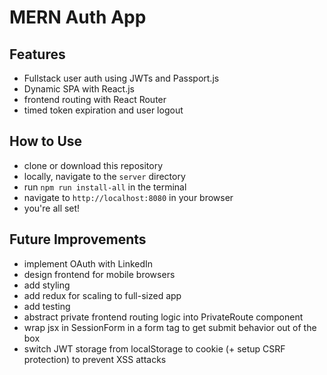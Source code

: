 # MERN Auth App

## Features
- Fullstack user auth using JWTs and Passport.js
- Dynamic SPA with React.js
- frontend routing with React Router
- timed token expiration and user logout

## How to Use
- clone or download this repository
- locally, navigate to the `server` directory
- run `npm run install-all` in the terminal
- navigate to `http://localhost:8080` in your browser
- you're all set!

## Future Improvements
- implement OAuth with LinkedIn
- design frontend for mobile browsers
- add styling
- add redux for scaling to full-sized app
- add testing
- abstract private frontend routing logic into PrivateRoute component
- wrap jsx in SessionForm in a form tag to get submit behavior out of the box
- switch JWT storage from localStorage to cookie (+ setup CSRF protection) to prevent XSS attacks
